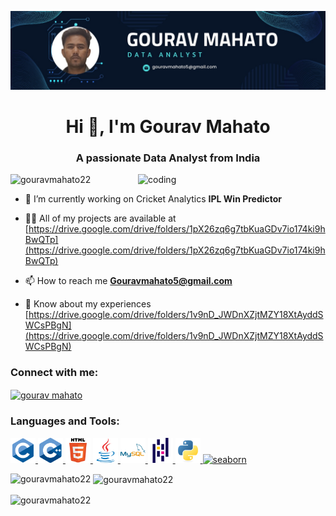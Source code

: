 ![logo](https://github.com/gouravmahato22/gouravmahato22/blob/main/banner.jfif)
<h1 align="center">Hi 👋, I'm Gourav Mahato</h1>
<h3 align="center">A passionate Data Analyst from India</h3>
<img align="right" alt="coding" width="300" src="https://camo.githubusercontent.com/87af9a9fec730c94fc8b08eb21fa5ef6ab7831a67ba17bf8cc76696f6e4be1ef/68747470733a2f2f63646e2e6472696262626c652e636f6d2f75736572732f313138373833362f73637265656e73686f74732f363533393432392f70726f6772616d65722e676966">
<p align="left"> <img src="https://komarev.com/ghpvc/?username=gouravmahato22&label=Profile%20views&color=0e75b6&style=flat" alt="gouravmahato22" /> </p>

- 🔭 I’m currently working on Cricket Analytics **IPL Win Predictor**

- 👨‍💻 All of my projects are available at [https://drive.google.com/drive/folders/1pX26zq6g7tbKuaGDv7io174ki9hBwQTp](https://drive.google.com/drive/folders/1pX26zq6g7tbKuaGDv7io174ki9hBwQTp)

- 📫 How to reach me **Gouravmahato5@gmail.com**

- 📄 Know about my experiences [https://drive.google.com/drive/folders/1v9nD_JWDnXZjtMZY18XtAyddSWCsPBgN](https://drive.google.com/drive/folders/1v9nD_JWDnXZjtMZY18XtAyddSWCsPBgN)

<h3 align="left">Connect with me:</h3>
<p align="left">
<a href="https://linkedin.com/in/gourav mahato" target="blank"><img align="center" src="https://raw.githubusercontent.com/rahuldkjain/github-profile-readme-generator/master/src/images/icons/Social/linked-in-alt.svg" alt="gourav mahato" height="30" width="40" /></a>
</p>

<h3 align="left">Languages and Tools:</h3>
<p align="left"> <a href="https://www.cprogramming.com/" target="_blank" rel="noreferrer"> <img src="https://raw.githubusercontent.com/devicons/devicon/master/icons/c/c-original.svg" alt="c" width="40" height="40"/> </a> <a href="https://www.w3schools.com/cpp/" target="_blank" rel="noreferrer"> <img src="https://raw.githubusercontent.com/devicons/devicon/master/icons/cplusplus/cplusplus-original.svg" alt="cplusplus" width="40" height="40"/> </a> <a href="https://www.w3.org/html/" target="_blank" rel="noreferrer"> <img src="https://raw.githubusercontent.com/devicons/devicon/master/icons/html5/html5-original-wordmark.svg" alt="html5" width="40" height="40"/> </a> <a href="https://www.java.com" target="_blank" rel="noreferrer"> <img src="https://raw.githubusercontent.com/devicons/devicon/master/icons/java/java-original.svg" alt="java" width="40" height="40"/> </a> <a href="https://www.mysql.com/" target="_blank" rel="noreferrer"> <img src="https://raw.githubusercontent.com/devicons/devicon/master/icons/mysql/mysql-original-wordmark.svg" alt="mysql" width="40" height="40"/> </a> <a href="https://pandas.pydata.org/" target="_blank" rel="noreferrer"> <img src="https://raw.githubusercontent.com/devicons/devicon/2ae2a900d2f041da66e950e4d48052658d850630/icons/pandas/pandas-original.svg" alt="pandas" width="40" height="40"/> </a> <a href="https://www.python.org" target="_blank" rel="noreferrer"> <img src="https://raw.githubusercontent.com/devicons/devicon/master/icons/python/python-original.svg" alt="python" width="40" height="40"/> </a> <a href="https://seaborn.pydata.org/" target="_blank" rel="noreferrer"> <img src="https://seaborn.pydata.org/_images/logo-mark-lightbg.svg" alt="seaborn" width="40" height="40"/> </a> </p>

<p><img align="left" src="https://github-readme-stats.vercel.app/api/top-langs?username=gouravmahato22&show_icons=true&locale=en&layout=compact" alt="gouravmahato22" /></p>

<p>&nbsp;<img align="center" src="https://github-readme-stats.vercel.app/api?username=gouravmahato22&show_icons=true&locale=en" alt="gouravmahato22" /></p>

<p><img align="center" src="https://github-readme-streak-stats.herokuapp.com/?user=gouravmahato22&" alt="gouravmahato22" /></p>
